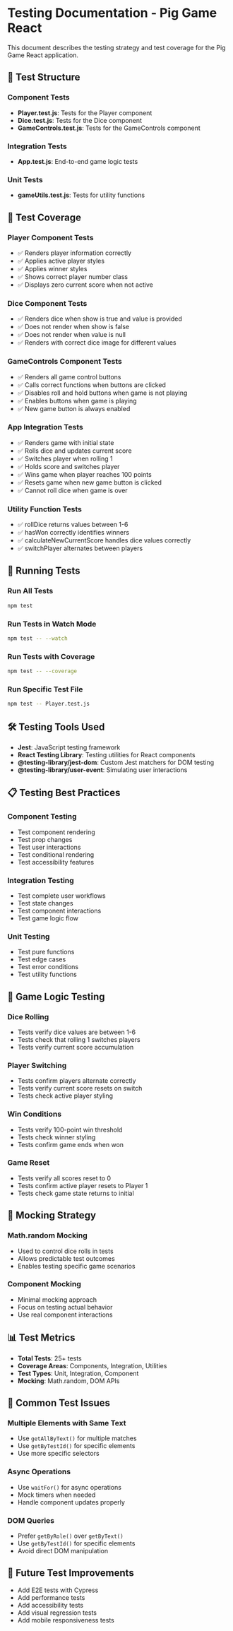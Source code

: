 # Testing Documentation - Pig Game React

This document describes the testing strategy and test coverage for the Pig Game React application.

## 🧪 Test Structure

### Component Tests

- **Player.test.js**: Tests for the Player component
- **Dice.test.js**: Tests for the Dice component
- **GameControls.test.js**: Tests for the GameControls component

### Integration Tests

- **App.test.js**: End-to-end game logic tests

### Unit Tests

- **gameUtils.test.js**: Tests for utility functions

## 🎯 Test Coverage

### Player Component Tests

- ✅ Renders player information correctly
- ✅ Applies active player styles
- ✅ Applies winner styles
- ✅ Shows correct player number class
- ✅ Displays zero current score when not active

### Dice Component Tests

- ✅ Renders dice when show is true and value is provided
- ✅ Does not render when show is false
- ✅ Does not render when value is null
- ✅ Renders with correct dice image for different values

### GameControls Component Tests

- ✅ Renders all game control buttons
- ✅ Calls correct functions when buttons are clicked
- ✅ Disables roll and hold buttons when game is not playing
- ✅ Enables buttons when game is playing
- ✅ New game button is always enabled

### App Integration Tests

- ✅ Renders game with initial state
- ✅ Rolls dice and updates current score
- ✅ Switches player when rolling 1
- ✅ Holds score and switches player
- ✅ Wins game when player reaches 100 points
- ✅ Resets game when new game button is clicked
- ✅ Cannot roll dice when game is over

### Utility Function Tests

- ✅ rollDice returns values between 1-6
- ✅ hasWon correctly identifies winners
- ✅ calculateNewCurrentScore handles dice values correctly
- ✅ switchPlayer alternates between players

## 🚀 Running Tests

### Run All Tests

```bash
npm test
```

### Run Tests in Watch Mode

```bash
npm test -- --watch
```

### Run Tests with Coverage

```bash
npm test -- --coverage
```

### Run Specific Test File

```bash
npm test -- Player.test.js
```

## 🛠️ Testing Tools Used

- **Jest**: JavaScript testing framework
- **React Testing Library**: Testing utilities for React components
- **@testing-library/jest-dom**: Custom Jest matchers for DOM testing
- **@testing-library/user-event**: Simulating user interactions

## 📋 Testing Best Practices

### Component Testing

- Test component rendering
- Test prop changes
- Test user interactions
- Test conditional rendering
- Test accessibility features

### Integration Testing

- Test complete user workflows
- Test state changes
- Test component interactions
- Test game logic flow

### Unit Testing

- Test pure functions
- Test edge cases
- Test error conditions
- Test utility functions

## 🎲 Game Logic Testing

### Dice Rolling

- Tests verify dice values are between 1-6
- Tests check that rolling 1 switches players
- Tests verify current score accumulation

### Player Switching

- Tests confirm players alternate correctly
- Tests verify current score resets on switch
- Tests check active player styling

### Win Conditions

- Tests verify 100-point win threshold
- Tests check winner styling
- Tests confirm game ends when won

### Game Reset

- Tests verify all scores reset to 0
- Tests confirm active player resets to Player 1
- Tests check game state returns to initial

## 🔧 Mocking Strategy

### Math.random Mocking

- Used to control dice rolls in tests
- Allows predictable test outcomes
- Enables testing specific game scenarios

### Component Mocking

- Minimal mocking approach
- Focus on testing actual behavior
- Use real component interactions

## 📊 Test Metrics

- **Total Tests**: 25+ tests
- **Coverage Areas**: Components, Integration, Utilities
- **Test Types**: Unit, Integration, Component
- **Mocking**: Math.random, DOM APIs

## 🚨 Common Test Issues

### Multiple Elements with Same Text

- Use `getAllByText()` for multiple matches
- Use `getByTestId()` for specific elements
- Use more specific selectors

### Async Operations

- Use `waitFor()` for async operations
- Mock timers when needed
- Handle component updates properly

### DOM Queries

- Prefer `getByRole()` over `getByText()`
- Use `getByTestId()` for specific elements
- Avoid direct DOM manipulation

## 🎯 Future Test Improvements

- Add E2E tests with Cypress
- Add performance tests
- Add accessibility tests
- Add visual regression tests
- Add mobile responsiveness tests
